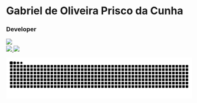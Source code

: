 <h1>Gabriel de Oliveira Prisco da Cunha</h1>
<h3>Developer</h3>

<img src="https://skillicons.dev/icons?i=css,html,javascript,nodejs,ts,express,nest,py,git,figma,github,linux,ubuntu,postman,mongodb" />
<br>
<div> 
  <a href="https://github.com/Prisco12">
  <img height="180em" src="https://github-readme-stats.vercel.app/api?username=Prisco12&show_icons=true&theme=gotham&include_all_commits=true&count_private=true"/>
  <img height="180em" src="https://github-readme-stats.vercel.app/api/top-langs/?username=Prisco12&layout=compact&langs_count=7&theme=gotham"/>
</div>

![Snake animation](https://github.com/Prisco12/Prisco12/blob/output/github-contribution-grid-snake-dark.svg)
